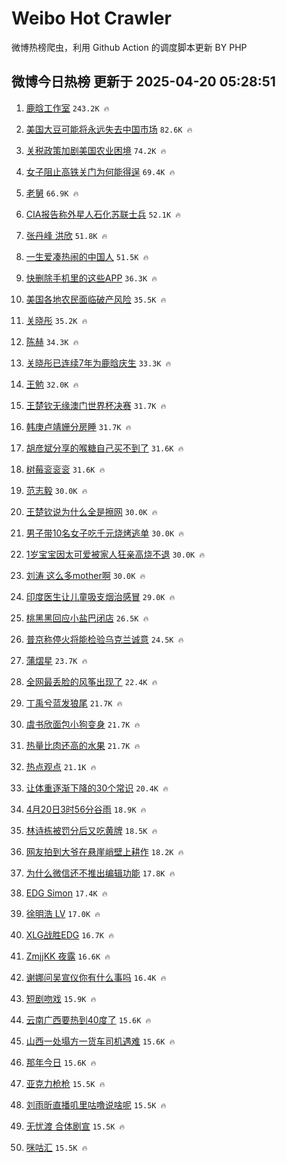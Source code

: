 # Weibo Hot Crawler 



微博热榜爬虫，利用 Github Action 的调度脚本更新 BY PHP 


## 微博今日热榜 更新于 2025-04-20 05:28:51 
1. [鹿晗工作室](https://s.weibo.com/weibo?q=%23%E9%B9%BF%E6%99%97%E5%B7%A5%E4%BD%9C%E5%AE%A4%23&t=31&band_rank=1&Refer=top) `243.2K 🔥` 

1. [美国大豆可能将永远失去中国市场](https://s.weibo.com/weibo?q=%23%E7%BE%8E%E5%9B%BD%E5%A4%A7%E8%B1%86%E5%8F%AF%E8%83%BD%E5%B0%86%E6%B0%B8%E8%BF%9C%E5%A4%B1%E5%8E%BB%E4%B8%AD%E5%9B%BD%E5%B8%82%E5%9C%BA%23&t=31&band_rank=2&Refer=top) `82.6K 🔥` 

1. [关税政策加剧美国农业困境](https://s.weibo.com/weibo?q=%23%E5%85%B3%E7%A8%8E%E6%94%BF%E7%AD%96%E5%8A%A0%E5%89%A7%E7%BE%8E%E5%9B%BD%E5%86%9C%E4%B8%9A%E5%9B%B0%E5%A2%83%23&t=31&band_rank=3&Refer=top) `74.2K 🔥` 

1. [女子阻止高铁关门为何能得逞](https://s.weibo.com/weibo?q=%23%E5%A5%B3%E5%AD%90%E9%98%BB%E6%AD%A2%E9%AB%98%E9%93%81%E5%85%B3%E9%97%A8%E4%B8%BA%E4%BD%95%E8%83%BD%E5%BE%97%E9%80%9E%23&t=31&band_rank=4&Refer=top) `69.4K 🔥` 

1. [老舅](https://s.weibo.com/weibo?q=%E8%80%81%E8%88%85&t=31&band_rank=5&Refer=top) `66.9K 🔥` 

1. [CIA报告称外星人石化苏联士兵](https://s.weibo.com/weibo?q=%23CIA%E6%8A%A5%E5%91%8A%E7%A7%B0%E5%A4%96%E6%98%9F%E4%BA%BA%E7%9F%B3%E5%8C%96%E8%8B%8F%E8%81%94%E5%A3%AB%E5%85%B5%23&t=31&band_rank=6&Refer=top) `52.1K 🔥` 

1. [张丹峰 洪欣](https://s.weibo.com/weibo?q=%E5%BC%A0%E4%B8%B9%E5%B3%B0%20%E6%B4%AA%E6%AC%A3&t=31&band_rank=7&Refer=top) `51.8K 🔥` 

1. [一生爱凑热闹的中国人](https://s.weibo.com/weibo?q=%E4%B8%80%E7%94%9F%E7%88%B1%E5%87%91%E7%83%AD%E9%97%B9%E7%9A%84%E4%B8%AD%E5%9B%BD%E4%BA%BA&t=31&band_rank=8&Refer=top) `51.5K 🔥` 

1. [快删除手机里的这些APP](https://s.weibo.com/weibo?q=%23%E5%BF%AB%E5%88%A0%E9%99%A4%E6%89%8B%E6%9C%BA%E9%87%8C%E7%9A%84%E8%BF%99%E4%BA%9BAPP%23&t=31&band_rank=9&Refer=top) `36.3K 🔥` 

1. [美国各地农民面临破产风险](https://s.weibo.com/weibo?q=%23%E7%BE%8E%E5%9B%BD%E5%90%84%E5%9C%B0%E5%86%9C%E6%B0%91%E9%9D%A2%E4%B8%B4%E7%A0%B4%E4%BA%A7%E9%A3%8E%E9%99%A9%23&t=31&band_rank=10&Refer=top) `35.5K 🔥` 

1. [关晓彤](https://s.weibo.com/weibo?q=%E5%85%B3%E6%99%93%E5%BD%A4&t=31&band_rank=11&Refer=top) `35.2K 🔥` 

1. [陈赫](https://s.weibo.com/weibo?q=%E9%99%88%E8%B5%AB&t=31&band_rank=12&Refer=top) `34.3K 🔥` 

1. [关晓彤已连续7年为鹿晗庆生](https://s.weibo.com/weibo?q=%23%E5%85%B3%E6%99%93%E5%BD%A4%E5%B7%B2%E8%BF%9E%E7%BB%AD7%E5%B9%B4%E4%B8%BA%E9%B9%BF%E6%99%97%E5%BA%86%E7%94%9F%23&t=31&band_rank=13&Refer=top) `33.3K 🔥` 

1. [王勉](https://s.weibo.com/weibo?q=%E7%8E%8B%E5%8B%89&t=31&band_rank=14&Refer=top) `32.0K 🔥` 

1. [王楚钦无缘澳门世界杯决赛](https://s.weibo.com/weibo?q=%23%E7%8E%8B%E6%A5%9A%E9%92%A6%E6%97%A0%E7%BC%98%E6%BE%B3%E9%97%A8%E4%B8%96%E7%95%8C%E6%9D%AF%E5%86%B3%E8%B5%9B%23&t=31&band_rank=15&Refer=top) `31.7K 🔥` 

1. [韩庚卢靖姗分房睡](https://s.weibo.com/weibo?q=%23%E9%9F%A9%E5%BA%9A%E5%8D%A2%E9%9D%96%E5%A7%97%E5%88%86%E6%88%BF%E7%9D%A1%23&t=31&band_rank=16&Refer=top) `31.7K 🔥` 

1. [胡彦斌分享的喉糖自己买不到了](https://s.weibo.com/weibo?q=%E8%83%A1%E5%BD%A6%E6%96%8C%E5%88%86%E4%BA%AB%E7%9A%84%E5%96%89%E7%B3%96%E8%87%AA%E5%B7%B1%E4%B9%B0%E4%B8%8D%E5%88%B0%E4%BA%86&t=31&band_rank=17&Refer=top) `31.6K 🔥` 

1. [树莓衮衮衮](https://s.weibo.com/weibo?q=%23%E6%A0%91%E8%8E%93%E8%A1%AE%E8%A1%AE%E8%A1%AE%23&t=31&band_rank=18&Refer=top) `31.6K 🔥` 

1. [范志毅](https://s.weibo.com/weibo?q=%E8%8C%83%E5%BF%97%E6%AF%85&t=31&band_rank=19&Refer=top) `30.0K 🔥` 

1. [王楚钦说为什么全是擦网](https://s.weibo.com/weibo?q=%23%E7%8E%8B%E6%A5%9A%E9%92%A6%E8%AF%B4%E4%B8%BA%E4%BB%80%E4%B9%88%E5%85%A8%E6%98%AF%E6%93%A6%E7%BD%91%23&t=31&band_rank=20&Refer=top) `30.0K 🔥` 

1. [男子带10名女子吃千元烧烤逃单](https://s.weibo.com/weibo?q=%23%E7%94%B7%E5%AD%90%E5%B8%A610%E5%90%8D%E5%A5%B3%E5%AD%90%E5%90%83%E5%8D%83%E5%85%83%E7%83%A7%E7%83%A4%E9%80%83%E5%8D%95%23&t=31&band_rank=21&Refer=top) `30.0K 🔥` 

1. [1岁宝宝因太可爱被家人狂亲高烧不退](https://s.weibo.com/weibo?q=%231%E5%B2%81%E5%AE%9D%E5%AE%9D%E5%9B%A0%E5%A4%AA%E5%8F%AF%E7%88%B1%E8%A2%AB%E5%AE%B6%E4%BA%BA%E7%8B%82%E4%BA%B2%E9%AB%98%E7%83%A7%E4%B8%8D%E9%80%80%23&t=31&band_rank=22&Refer=top) `30.0K 🔥` 

1. [刘涛 这么多mother啊](https://s.weibo.com/weibo?q=%E5%88%98%E6%B6%9B%20%E8%BF%99%E4%B9%88%E5%A4%9Amother%E5%95%8A&t=31&band_rank=23&Refer=top) `30.0K 🔥` 

1. [印度医生让儿童吸支烟治感冒](https://s.weibo.com/weibo?q=%23%E5%8D%B0%E5%BA%A6%E5%8C%BB%E7%94%9F%E8%AE%A9%E5%84%BF%E7%AB%A5%E5%90%B8%E6%94%AF%E7%83%9F%E6%B2%BB%E6%84%9F%E5%86%92%23&t=31&band_rank=24&Refer=top) `29.0K 🔥` 

1. [桃黑黑回应小盐巴闭店](https://s.weibo.com/weibo?q=%E6%A1%83%E9%BB%91%E9%BB%91%E5%9B%9E%E5%BA%94%E5%B0%8F%E7%9B%90%E5%B7%B4%E9%97%AD%E5%BA%97&t=31&band_rank=25&Refer=top) `26.5K 🔥` 

1. [普京称停火将能检验乌克兰诚意](https://s.weibo.com/weibo?q=%23%E6%99%AE%E4%BA%AC%E7%A7%B0%E5%81%9C%E7%81%AB%E5%B0%86%E8%83%BD%E6%A3%80%E9%AA%8C%E4%B9%8C%E5%85%8B%E5%85%B0%E8%AF%9A%E6%84%8F%23&t=31&band_rank=26&Refer=top) `24.5K 🔥` 

1. [蒲熠星](https://s.weibo.com/weibo?q=%E8%92%B2%E7%86%A0%E6%98%9F&t=31&band_rank=27&Refer=top) `23.7K 🔥` 

1. [全网最丢脸的风筝出现了](https://s.weibo.com/weibo?q=%23%E5%85%A8%E7%BD%91%E6%9C%80%E4%B8%A2%E8%84%B8%E7%9A%84%E9%A3%8E%E7%AD%9D%E5%87%BA%E7%8E%B0%E4%BA%86%23&t=31&band_rank=28&Refer=top) `22.4K 🔥` 

1. [丁禹兮蓝发狼尾](https://s.weibo.com/weibo?q=%23%E4%B8%81%E7%A6%B9%E5%85%AE%E8%93%9D%E5%8F%91%E7%8B%BC%E5%B0%BE%23&t=31&band_rank=29&Refer=top) `21.7K 🔥` 

1. [虞书欣面包小狗变身](https://s.weibo.com/weibo?q=%23%E8%99%9E%E4%B9%A6%E6%AC%A3%E9%9D%A2%E5%8C%85%E5%B0%8F%E7%8B%97%E5%8F%98%E8%BA%AB%23&t=31&band_rank=30&Refer=top) `21.7K 🔥` 

1. [热量比肉还高的水果](https://s.weibo.com/weibo?q=%23%E7%83%AD%E9%87%8F%E6%AF%94%E8%82%89%E8%BF%98%E9%AB%98%E7%9A%84%E6%B0%B4%E6%9E%9C%23&t=31&band_rank=31&Refer=top) `21.7K 🔥` 

1. [热点观点](https://s.weibo.com/weibo?q=%23%E7%83%AD%E7%82%B9%E8%A7%82%E7%82%B9%23&t=31&band_rank=32&Refer=top) `21.1K 🔥` 

1. [让体重逐渐下降的30个常识](https://s.weibo.com/weibo?q=%E8%AE%A9%E4%BD%93%E9%87%8D%E9%80%90%E6%B8%90%E4%B8%8B%E9%99%8D%E7%9A%8430%E4%B8%AA%E5%B8%B8%E8%AF%86&t=31&band_rank=33&Refer=top) `20.4K 🔥` 

1. [4月20日3时56分谷雨](https://s.weibo.com/weibo?q=%234%E6%9C%8820%E6%97%A53%E6%97%B656%E5%88%86%E8%B0%B7%E9%9B%A8%23&t=31&band_rank=34&Refer=top) `18.9K 🔥` 

1. [林诗栋被罚分后又吃黄牌](https://s.weibo.com/weibo?q=%23%E6%9E%97%E8%AF%97%E6%A0%8B%E8%A2%AB%E7%BD%9A%E5%88%86%E5%90%8E%E5%8F%88%E5%90%83%E9%BB%84%E7%89%8C%23&t=31&band_rank=35&Refer=top) `18.5K 🔥` 

1. [网友拍到大爷在悬崖峭壁上耕作](https://s.weibo.com/weibo?q=%23%E7%BD%91%E5%8F%8B%E6%8B%8D%E5%88%B0%E5%A4%A7%E7%88%B7%E5%9C%A8%E6%82%AC%E5%B4%96%E5%B3%AD%E5%A3%81%E4%B8%8A%E8%80%95%E4%BD%9C%23&t=31&band_rank=36&Refer=top) `18.2K 🔥` 

1. [为什么微信还不推出编辑功能](https://s.weibo.com/weibo?q=%E4%B8%BA%E4%BB%80%E4%B9%88%E5%BE%AE%E4%BF%A1%E8%BF%98%E4%B8%8D%E6%8E%A8%E5%87%BA%E7%BC%96%E8%BE%91%E5%8A%9F%E8%83%BD&t=31&band_rank=37&Refer=top) `17.8K 🔥` 

1. [EDG Simon](https://s.weibo.com/weibo?q=EDG%20Simon&t=31&band_rank=38&Refer=top) `17.4K 🔥` 

1. [徐明浩 LV](https://s.weibo.com/weibo?q=%E5%BE%90%E6%98%8E%E6%B5%A9%20LV&t=31&band_rank=39&Refer=top) `17.0K 🔥` 

1. [XLG战胜EDG](https://s.weibo.com/weibo?q=%23XLG%E6%88%98%E8%83%9CEDG%23&t=31&band_rank=40&Refer=top) `16.7K 🔥` 

1. [ZmjjKK 夜露](https://s.weibo.com/weibo?q=ZmjjKK%20%E5%A4%9C%E9%9C%B2&t=31&band_rank=41&Refer=top) `16.6K 🔥` 

1. [谢娜问吴宣仪你有什么事吗](https://s.weibo.com/weibo?q=%23%E8%B0%A2%E5%A8%9C%E9%97%AE%E5%90%B4%E5%AE%A3%E4%BB%AA%E4%BD%A0%E6%9C%89%E4%BB%80%E4%B9%88%E4%BA%8B%E5%90%97%23&t=31&band_rank=42&Refer=top) `16.4K 🔥` 

1. [短剧吻戏](https://s.weibo.com/weibo?q=%E7%9F%AD%E5%89%A7%E5%90%BB%E6%88%8F&t=31&band_rank=43&Refer=top) `15.9K 🔥` 

1. [云南广西要热到40度了](https://s.weibo.com/weibo?q=%23%E4%BA%91%E5%8D%97%E5%B9%BF%E8%A5%BF%E8%A6%81%E7%83%AD%E5%88%B040%E5%BA%A6%E4%BA%86%23&t=31&band_rank=44&Refer=top) `15.6K 🔥` 

1. [山西一处塌方一货车司机遇难](https://s.weibo.com/weibo?q=%23%E5%B1%B1%E8%A5%BF%E4%B8%80%E5%A4%84%E5%A1%8C%E6%96%B9%E4%B8%80%E8%B4%A7%E8%BD%A6%E5%8F%B8%E6%9C%BA%E9%81%87%E9%9A%BE%23&t=31&band_rank=45&Refer=top) `15.6K 🔥` 

1. [那年今日](https://s.weibo.com/weibo?q=%E9%82%A3%E5%B9%B4%E4%BB%8A%E6%97%A5&t=31&band_rank=46&Refer=top) `15.6K 🔥` 

1. [亚克力枪枪](https://s.weibo.com/weibo?q=%E4%BA%9A%E5%85%8B%E5%8A%9B%E6%9E%AA%E6%9E%AA&t=31&band_rank=47&Refer=top) `15.5K 🔥` 

1. [刘雨昕直播叽里咕噜说啥呢](https://s.weibo.com/weibo?q=%E5%88%98%E9%9B%A8%E6%98%95%E7%9B%B4%E6%92%AD%E5%8F%BD%E9%87%8C%E5%92%95%E5%99%9C%E8%AF%B4%E5%95%A5%E5%91%A2&t=31&band_rank=48&Refer=top) `15.5K 🔥` 

1. [无忧渡 合体剧宣](https://s.weibo.com/weibo?q=%E6%97%A0%E5%BF%A7%E6%B8%A1%20%E5%90%88%E4%BD%93%E5%89%A7%E5%AE%A3&t=31&band_rank=49&Refer=top) `15.5K 🔥` 

1. [咪咕汇](https://s.weibo.com/weibo?q=%E5%92%AA%E5%92%95%E6%B1%87&t=31&band_rank=50&Refer=top) `15.5K 🔥` 

